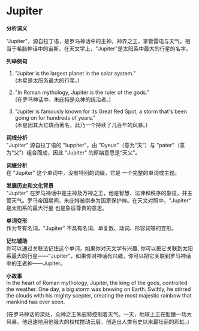 # Jupiter

**分析词义**

  

"Jupiter"，源自拉丁语，是罗马神话中的主神，神界之王，掌管雷电与天气，相当于希腊神话中的宙斯。在天文学上，"Jupiter"是太阳系中最大的行星的名字。

  

**列举例句**

  

1.  "Jupiter is the largest planet in the solar system."  
    (木星是太阳系最大的行星。)
    
      
    
2.  "In Roman mythology, Jupiter is the ruler of the gods."  
    (在罗马神话中，朱庇特是众神的统治者。)
    
      
    
3.  "Jupiter is famously known for its Great Red Spot, a storm that's been going on for hundreds of years."  
    (木星因其大红斑而著名，此乃一个持续了几百年的风暴。)
    
      
    

  

**词根分析**  
"Jupiter" 源自拉丁语的 "Iuppiter"，由 "Dyeus"（意为“天”）与 "pater"（意为“父”）组合而成，因此 "Jupiter" 的原始意思是“天父”。

  

**词缀分析**  
在 "Jupiter" 这个单词中，没有特别的词缀，它是 一个完整的单词或主题。

  

**发展历史和文化背景**  
"Jupiter" 在罗马神话中是主神及万神之王，他是智慧、法律和秩序的象征，并主管天气。罗马帝国期间，朱庇特被崇奉为国家保护神。在天文对照中，"Jupiter" 是太阳系的最大行星 也是象征尊贵的意思。

  

**单词变形**  
作为专有名词，"Jupiter" 不具有名词、单复数、动词、形容词等的变形。

  

**记忆辅助**  
你可以通过关联法记住这个单词，如果你对天文学有兴趣, 你可以把它关联到太阳系最大的行星——"Jupiter"，如果你对神话有兴趣，你可以把它关联到罗马神话中的王者神——Jupiter。

  

**小故事**  
In the heart of Roman mythology, Jupiter, the king of the gods, controlled the weather. One day, a big storm was brewing on Earth. Swiftly, he stirred the clouds with his mighty scepter, creating the most majestic rainbow that mankind has ever seen.

  

(在罗马神话的深处，众神之王朱庇特控制着天气。一天，地球上正在酝酿一场大风暴。他迅速地用他强大的权杖搅动云层，创造出人类有史以来最壮丽的彩虹。)
